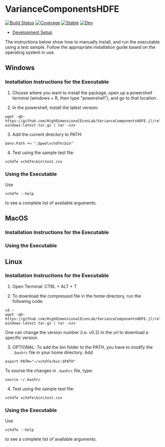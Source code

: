 # VarianceComponentsHDFE

[![Build Status](https://github.com/HighDimensionalEconLab/VarianceComponentsHDFE.jl/workflows/CI/badge.svg)](https://github.com/HighDimensionalEconLab/VarianceComponentsHDFE.jl/actions)
[![Coverage](https://codecov.io/gh/HighDimensionalEconLab/VarianceComponentsHDFE.jl/branch/master/graph/badge.svg)](https://codecov.io/gh/HighDimensionalEconLab/VarianceComponentsHDFE.jl)
[![Stable](https://img.shields.io/badge/docs-stable-blue.svg)](https://HighDimensionalEconLab.github.io/VarianceComponentsHDFE.jl/stable)
[![Dev](https://img.shields.io/badge/docs-dev-blue.svg)](https://HighDimensionalEconLab.github.io/VarianceComponentsHDFE.jl/dev)

- [Development Setup](develop.md)


The instructions below show how to manually install, and run the executable using a test sample. Follow the appropriate installation guide based on the operating system in use.

## Windows

### Installation Instructions for the Executable

1. Choose where you want to install the package, open up a powershell terminal (windows + R, then type "powershell"), and go to that location.

2. In the powershell, install the latest version:

```
wget -qO- https://github.com/HighDimensionalEconLab/VarianceComponentsHDFE.jl/releases/download/v0.2/vchdfe-windows-latest.tar.gz | tar -xzv
```
3. Add the current directory to PATH:

```
$env:Path += ";$pwd\vchdfe\bin"
```

4. Test using the sample test file:

```
vchdfe vchdfe\bin\test.csv
```

### Using the Executable

Use 

```
vchdfe --help
```

to see a complete list of available arguments. 



## MacOS
### Installation Instructions for the Executable

### Using the Executable


## Linux
### Installation Instructions for the Executable

1. Open Terminal: CTRL + ALT + T

2. To download the compressed file in the home directory, run the following code:

```
cd ~
wget -qO- https://github.com/HighDimensionalEconLab/VarianceComponentsHDFE.jl/releases/download/v0.2/vchdfe-windows-latest.tar.gz | tar -xzv
```
One can change the version number (i.e. v0.2) in the url to download a specific version. 

3. OPTIONAL: To add the bin folder to the PATH, you have to modify the `.bashrc` file in your home directory. Add 
```
export PATH="~/vchdfe/bin:$PATH"
```

To sourse the changes in `.bashrc` file, type:
```
source ~/.bashrc
```

4. Test using the sample test file:
``` 
vchdfe vchdfe\bin\test.csv 
```

### Using the Executable

Use 

```
vchdfe --help
```

to see a complete list of available arguments. 




